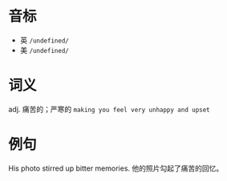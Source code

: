 # 音标

- 英 `/undefined/`
- 美 `/undefined/`

# 词义

adj. 痛苦的；严寒的
`making you feel very unhappy and upset`

# 例句

His photo stirred up bitter memories.
他的照片勾起了痛苦的回忆。


